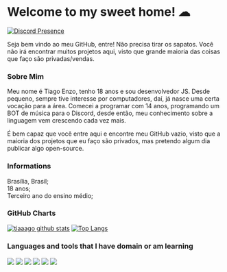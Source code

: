 # Welcome to my sweet home! ☁

[![Discord Presence](https://lanyard.cnrad.dev/api/852610866683445328)](https://discord.com/users/852610866683445328)

Seja bem vindo ao meu GitHub, entre! Não precisa tirar os sapatos.
Você não irá encontrar muitos projetos aqui, visto que grande maioria das coisas que faço são privadas/vendas.

### Sobre Mim
Meu nome é Tiago Enzo, tenho 18 anos e sou desenvolvedor JS. Desde pequeno, sempre tive interesse por computadores, daí, já nasce uma certa vocação para a área. Comecei a programar com 14 anos, programando um BOT de música para o Discord, desde então, meu conhecimento sobre a linguagem vem crescendo cada vez mais.

É bem capaz que você entre aqui e encontre meu GitHub vazio, visto que a maioria dos projetos que eu faço são privados, mas pretendo algum dia publicar algo open-source.

### Informations
Brasília, Brasil;<br />
18 anos;<br />
Terceiro ano do ensino médio;<br />

### GitHub Charts
[![tiaaago github stats](https://github-readme-stats.vercel.app/api?username=tiaaago&count_private=true&show_icons=true&theme=tokyonight)](https://github.com/tiaaago)
[![Top Langs](https://github-readme-stats.vercel.app/api/top-langs/?username=tiaaago&theme=tokyonight)](https://github.com/tiaaago)

### Languages and tools that I have domain or am learning
<div>
<img align="center" src="https://img.shields.io/badge/JavaScript-F7DF1E?style=for-the-badge&logo=javascript&logoColor=black">
<img align="center" src="https://img.shields.io/badge/html5-%23E34F26.svg?style=for-the-badge&logo=html5&logoColor=white">
<img align="center" src="https://img.shields.io/badge/css3-%231572B6.svg?style=for-the-badge&logo=css3&logoColor=white">
<img align="center" src="https://img.shields.io/badge/node.js-6DA55F?style=for-the-badge&logo=node.js&logoColor=white">
<img align="center" src="https://img.shields.io/badge/NPM-%23000000.svg?style=for-the-badge&logo=npm&logoColor=white">
<img align="center" src="https://img.shields.io/badge/Next.js-black?style=for-the-badge&logo=next.js">
</div>
